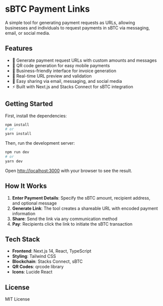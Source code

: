 # sBTC Payment Links

A simple tool for generating payment requests as URLs, allowing businesses and individuals to request payments in sBTC via messaging, email, or social media.

## Features

- 🔗 Generate payment request URLs with custom amounts and messages
- 📱 QR code generation for easy mobile payments
- 💼 Business-friendly interface for invoice generation
- 🔄 Real-time URL preview and validation
- 📧 Easy sharing via email, messaging, and social media
- ⚡ Built with Next.js and Stacks Connect for sBTC integration

## Getting Started

First, install the dependencies:

```bash
npm install
# or
yarn install
```

Then, run the development server:

```bash
npm run dev
# or
yarn dev
```

Open [http://localhost:3000](http://localhost:3000) with your browser to see the result.

## How It Works

1. **Enter Payment Details**: Specify the sBTC amount, recipient address, and optional message
2. **Generate Link**: The tool creates a shareable URL with encoded payment information
3. **Share**: Send the link via any communication method
4. **Pay**: Recipients click the link to initiate the sBTC transaction

## Tech Stack

- **Frontend**: Next.js 14, React, TypeScript
- **Styling**: Tailwind CSS
- **Blockchain**: Stacks Connect, sBTC
- **QR Codes**: qrcode library
- **Icons**: Lucide React

## License

MIT License
